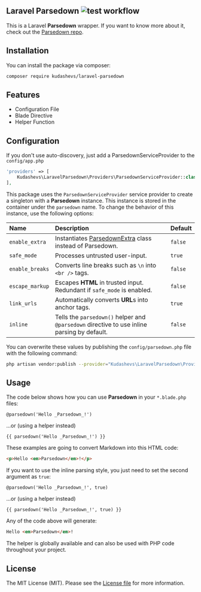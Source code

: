 ## Laravel Parsedown ![test workflow](https://github.com/kudashevs/laravel-parsedown/actions/workflows/run-tests.yml/badge.svg)

This is a Laravel **Parsedown** wrapper. If you want to know more about it, check out the [Parsedown repo](https://github.com/erusev/parsedown).


## Installation

You can install the package via composer:

```bash
composer require kudashevs/laravel-parsedown
```


## Features

* Configuration File
* Blade Directive
* Helper Function


## Configuration

If you don't use auto-discovery, just add a ParsedownServiceProvider to the `config/app.php`
```php
'providers' => [
    Kudashevs\LaravelParsedown\Providers\ParsedownServiceProvider::class,
],
```

This package uses the `ParsedownServiceProvider` service provider to create a singleton with a **Parsedown** instance. This
instance is stored in the container under the `parsedown` name. To change the behavior of this instance, use the following options:

| Name             | Description                                                                                          | Default |
|:-----------------|:-----------------------------------------------------------------------------------------------------|:--------|
| `enable_extra`   | Instantiates [ParsedownExtra](https://github.com/erusev/parsedown-extra) class instead of Parsedown. | `false` |
| `safe_mode`      | Processes untrusted user-input.                                                                      | `true`  |
| `enable_breaks`  | Converts line breaks such as `\n` into `<br />` tags.                                                | `false` |
| `escape_markup`  | Escapes **HTML** in trusted input. Redundant if `safe_mode` is enabled.                              | `false` |
| `link_urls`      | Automatically converts **URL**s into anchor tags.                                                    | `true`  |
| `inline`         | Tells the `parsedown()` helper and `@parsedown` directive to use inline parsing by default.          | `false` |

You can overwrite these values by publishing the `config/parsedown.php` file with the following command:
```bash
php artisan vendor:publish --provider="Kudashevs\LaravelParsedown\Providers\ParsedownServiceProvider"
```


## Usage

The code below shows how you can use **Parsedown** in your `*.blade.php` files:

```blade
@parsedown('Hello _Parsedown_!')
```
...or (using a helper instead)
```blade
{{ parsedown('Hello _Parsedown_!') }}
```

These examples are going to convert Markdown into this HTML code:
```html
<p>Hello <em>Parsedown</em>!</p>
```

If you want to use the inline parsing style, you just need to set the second argument as `true`:
```blade
@parsedown('Hello _Parsedown_!', true)
```
...or (using a helper instead)
```blade
{{ parsedown('Hello _Parsedown_!', true) }}
```

Any of the code above will generate:
```html
Hello <em>Parsedown</em>!
```

The helper is globally available and can also be used with PHP code throughout your project.


## License

The MIT License (MIT). Please see the [License file](LICENSE.md) for more information.